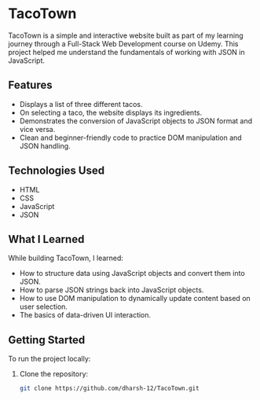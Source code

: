 # TacoTown

TacoTown is a simple and interactive website built as part of my learning journey through a Full-Stack Web Development course on Udemy. This project helped me understand the fundamentals of working with JSON in JavaScript.

## Features

- Displays a list of three different tacos.
- On selecting a taco, the website displays its ingredients.
- Demonstrates the conversion of JavaScript objects to JSON format and vice versa.
- Clean and beginner-friendly code to practice DOM manipulation and JSON handling.

## Technologies Used

- HTML
- CSS
- JavaScript
- JSON

## What I Learned

While building TacoTown, I learned:

- How to structure data using JavaScript objects and convert them into JSON.
- How to parse JSON strings back into JavaScript objects.
- How to use DOM manipulation to dynamically update content based on user selection.
- The basics of data-driven UI interaction.

## Getting Started

To run the project locally:

1. Clone the repository:
   ```bash
   git clone https://github.com/dharsh-12/TacoTown.git
